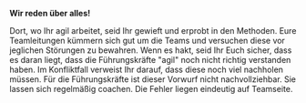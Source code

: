 **Wir reden über alles!**

Dort, wo Ihr agil arbeitet, seid Ihr gewieft und erprobt in den Methoden. Eure Teamleitungen kümmern sich gut um die Teams und versuchen diese vor jeglichen Störungen zu bewahren.
Wenn es hakt, seid Ihr Euch sicher, dass es daran liegt, dass die Führungskräfte &quot;agil&quot; noch nicht richtig verstanden haben. Im Konfliktfall verweist Ihr darauf, dass diese noch viel nachholen müssen. Für die Führungskräfte ist dieser Vorwurf nicht nachvollziehbar. Sie lassen sich regelmäßig coachen. Die Fehler liegen eindeutig auf Teamseite.
